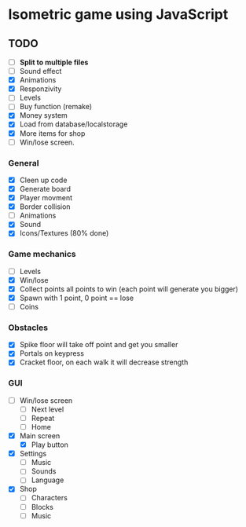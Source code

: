 # Isometric game using JavaScript

## TODO
 - [ ] **Split to multiple files**
 - [ ] Sound effect
 - [x] Animations
 - [x] Responzivity
 - [ ] Levels
 - [ ] Buy function (remake)
 - [x] Money system
 - [x] Load from database/localstorage
 - [x] More items for shop
 - [ ] Win/lose screen.
 
### General
- [x] Cleen up code
- [x] Generate board
- [x] Player movment
- [x] Border collision
- [ ] Animations
- [x] Sound
- [x] Icons/Textures (80% done)

### Game mechanics
- [ ] Levels
- [x] Win/lose
- [x] Collect points all points to win (each point will generate you bigger)
- [x] Spawn with 1 point, 0 point == lose
- [ ] Coins

### Obstacles
- [x] Spike floor will take off point and get you smaller
- [x] Portals on keypress
- [x] Cracket floor, on each walk it will decrease strength

### GUI
- [ ] Win/lose screen
	- [ ] Next level
	- [ ] Repeat
	- [ ]  Home
- [X] Main screen
	- [X] Play button
	
- [x] Settings
	- [ ] Music
	- [ ] Sounds
	- [ ] Language
- [x] Shop
	- [ ] Characters
	- [ ] Blocks
	- [ ] Music
